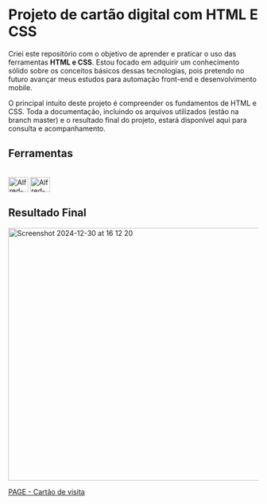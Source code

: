 # Projeto de cartão digital com HTML E CSS

Criei este repositório com o objetivo de aprender e praticar o uso das ferramentas **HTML e CSS**. Estou focado em adquirir um conhecimento sólido sobre os conceitos básicos dessas tecnologias, pois pretendo no futuro avançar meus estudos para automação front-end e desenvolvimento mobile.

O principal intuito deste projeto é compreender os fundamentos de HTML e CSS. Toda a documentação, incluindo os arquivos utilizados (estão na branch master) e o resultado final do projeto, estará disponível aqui para consulta e acompanhamento.

## Ferramentas
<div style="display: inline_block"><br>
  <img align="center" alt="Alfred-HTML" height="30" width="40" src="https://cdn.jsdelivr.net/gh/devicons/devicon@latest/icons/html5/html5-original.svg">
  <img align="center" alt="Alfred-CSS" height="30" width="40" src="https://cdn.jsdelivr.net/gh/devicons/devicon@latest/icons/css3/css3-original.svg">
  </div>
  
## Resultado Final

<img width="507" alt="Screenshot 2024-12-30 at 16 12 20" src="https://github.com/user-attachments/assets/c4f31606-4cdb-4a74-ae8b-316cfee2f2c2" />

[PAGE - Cartão de visita](https://alfredkraus-qa.github.io/cartao_digital_html_css/)
